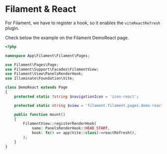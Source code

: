 # Filament & React

For Filament, we have to register a hook, so it enables the `viteReactRefresh` plugin.

Check below the example on the Filament DemoReact page.

```php {6-8,18-21}
<?php

namespace App\Filament\Filament\Pages;

use Filament\Pages\Page;
use Filament\Support\Facades\FilamentView;
use Filament\View\PanelsRenderHook;
use Illuminate\Foundation\Vite;

class DemoReact extends Page
{
    protected static ?string $navigationIcon = 'icon-react';

    protected static string $view = 'filament.filament.pages.demo-react';

    public function mount()
    {
        FilamentView::registerRenderHook(
            name: PanelsRenderHook::HEAD_START,
            hook: fn() => app(Vite::class)->reactRefresh(),
        );
    }
}

```
